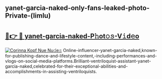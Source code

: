 ## yanet-garcia-naked-only-fans​-leaked-photo​-Private-(limlu)


# <h2><a href="https://mediaupload.pro?title=yanet-garcia-naked&ref=git">🔗👉 🔴 yanet-garcia-naked-P𝚑ot𝚘𝚜-V𝚒d𝚎o</a></h2>

[![Corinna Kopf Nue Nu𝚍e𝚜](https://i.imgur.com/0qMVB7G.gif)](https://mediaupload.pro?title=yanet-garcia-naked&ref=git)
Online-influencer-yanet-garcia-naked,known-for-publishing-dance-and-lifestyle-content,-including-performances-and-vlogs-on-social-media-platforms.Brilliant-ventriloquist-assistant-yanet-garcia-naked,celebrated-for-their-exceptional-abilities-and-accomplishments-in-assisting-ventriloquists.  